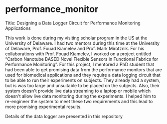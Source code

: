 # performance_monitor

Title: Designing a Data Logger Circuit for Performance Monitoring Applications

This work is done during my visiting scholar program in the US at the University of Delaware. I had two mentors during this time at the University of Delaware, Prof. Fouad Kiamelev and Prof. Mark Mirotznik. For his collaborations with Prof. Fouad Kiamelev, I worked on a project entitled “Carbon Nanotube BASED Novel Flexible Sensors in Functional Fabrics for Performance Monitoring”. For this project, I mentored a PhD student that had been able to get promising data from the performance monitors that are used for biomedical applications and they require a data logging circuit that to be able to run their experiments on subjects. They already had a system, but is was too large and unsuitable to be placed on the subjects. Also, their system doesn't provide live data streaming to a laptop or mobile which doesn't allow live data monitoring during the experiments. I helped him to re-engineer the system to meet these two requirements  and this lead to more promising experimental results.

Details of the data logger are presented in this repository  
